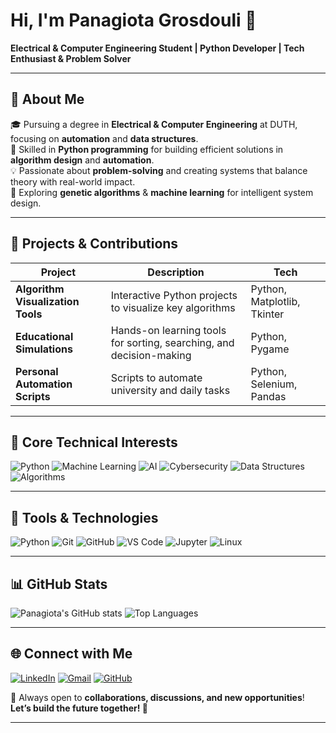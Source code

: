 # Hi, I'm Panagiota Grosdouli 👋

**Electrical & Computer Engineering Student | Python Developer | Tech Enthusiast & Problem Solver**

---

## 🧠 About Me
🎓 Pursuing a degree in **Electrical & Computer Engineering** at DUTH, focusing on **automation** and **data structures**.  
🐍 Skilled in **Python programming** for building efficient solutions in **algorithm design** and **automation**.  
💡 Passionate about **problem-solving** and creating systems that balance theory with real-world impact.  
🧪 Exploring **genetic algorithms** & **machine learning** for intelligent system design.

---

## 🚀 Projects & Contributions
| Project | Description | Tech |
|---------|-------------|------|
| **Algorithm Visualization Tools** | Interactive Python projects to visualize key algorithms | Python, Matplotlib, Tkinter |
| **Educational Simulations** | Hands-on learning tools for sorting, searching, and decision-making | Python, Pygame |
| **Personal Automation Scripts** | Scripts to automate university and daily tasks | Python, Selenium, Pandas |

---

## 🎯 Core Technical Interests
![Python](https://img.shields.io/badge/Python-3670A0?style=for-the-badge&logo=python&logoColor=ffdd54)
![Machine Learning](https://img.shields.io/badge/Machine_Learning-F7931E?style=for-the-badge&logo=apache%20spark&logoColor=white)
![AI](https://img.shields.io/badge/AI-ff6f61?style=for-the-badge)
![Cybersecurity](https://img.shields.io/badge/Cybersecurity-1abc9c?style=for-the-badge)
![Data Structures](https://img.shields.io/badge/Data_Structures-8e44ad?style=for-the-badge)
![Algorithms](https://img.shields.io/badge/Algorithms-3498db?style=for-the-badge)

---

## 🧰 Tools & Technologies
![Python](https://img.shields.io/badge/Python-3670A0?style=for-the-badge&logo=python&logoColor=ffdd54)
![Git](https://img.shields.io/badge/Git-F05032?style=for-the-badge&logo=git&logoColor=white)
![GitHub](https://img.shields.io/badge/GitHub-181717?style=for-the-badge&logo=github)
![VS Code](https://img.shields.io/badge/VS_Code-007ACC?style=for-the-badge&logo=visual-studio-code&logoColor=white)
![Jupyter](https://img.shields.io/badge/Jupyter-F37626?style=for-the-badge&logo=jupyter&logoColor=white)
![Linux](https://img.shields.io/badge/Linux-FCC624?style=for-the-badge&logo=linux&logoColor=black)

---

## 📊 GitHub Stats
![Panagiota's GitHub stats](https://github-readme-stats.vercel.app/api?username=Lily-Evan&show_icons=true&theme=radical)
![Top Languages](https://github-readme-stats.vercel.app/api/top-langs/?username=Lily-Evan&layout=compact&theme=radical)

---

## 🌐 Connect with Me
[![LinkedIn](https://img.shields.io/badge/LinkedIn-0A66C2?style=for-the-badge&logo=linkedin&logoColor=white)](https://www.linkedin.com/in/panagiota-grosdouli)
[![Gmail](https://img.shields.io/badge/Email-D14836?style=for-the-badge&logo=gmail&logoColor=white)](mailto:panagiotagrosdouli@gmail.com)
[![GitHub](https://img.shields.io/badge/GitHub-181717?style=for-the-badge&logo=github)](https://github.com/Lily-Evan)

💬 Always open to **collaborations, discussions, and new opportunities**!  
**Let’s build the future together! 🚀**

---
